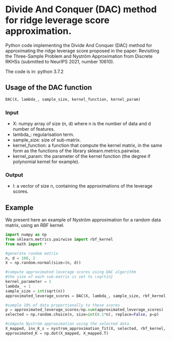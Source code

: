# Divide And Conquer (DAC) method for ridge leverage score approximation.

Python code implementing the Divide And Conquer (DAC) method for approximating the ridge leverage score proposed in the paper: Revisiting the Three-Sample Problem and Nyström Approximation from Discrete RKHSs (submitted to NeurIPS 2021, number 10610).

The code is in: python 3.7.2

## Usage of the DAC function
```python
DAC(X, lambda_, sample_size, kernel_function, kernel_param)
```
### Input
* X: numpy array of size (n, d) where n is the number of data and d number of features.  
* lambda_: regularisation term.  
* sample_size: size of sub-matrix.  
* kernel_function: a function that compute the kernel matrix, in the same form as the functions of the library sklearn.metrics.pairwise.  
* kernel_param: the parameter of the kernel function (the degree if polynomial kernel for example).  
### Output
* l: a vector of size n, containing the approximations of the leverage scores.


## Example
We present here an example of Nyström approximation for a random data matrix, using an RBF kernel.  

```python
import numpy as np  
from sklearn.metrics.pairwise import rbf_kernel   
from math import *  

#generate random matrix
n, d = 100, 2  
X = np.random.normal(size=(n, d))  

#compute approximated leverage scores using DAC algorithm  
#the size of each sub-matrix is set to \sqrt{n}  
kernel_parameter = 1  
lambda_ = 1  
sample_size = int(sqrt(n))  
approximated_leverage_scores = DAC(X, lambda_, sample_size, rbf_kernel, kernel_parameter)  

#sample 10% of data proportionally to these scores  
p = approximated_leverage_scores/np.sum(approximated_leverage_scores)  
selected = np.random.choice(n, size=int(0.1*n), replace=False, p=p)  

#compute Nyström approximation using the selected data  
X_mapped, inv_K_s = nystrom_approximation_fit(X, selected, rbf_kernel, kernel_parameter)  
approximated_K = np.dot(X_mapped, X_mapped.T)
